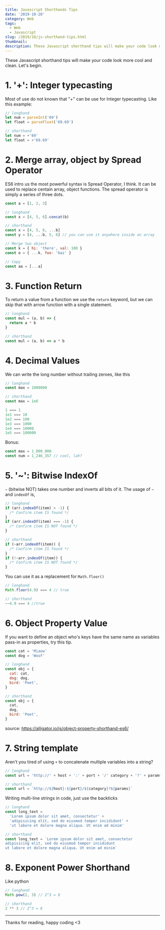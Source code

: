 ```yaml
---
title: Javascript Shorthands Tips
date: '2019-10-20'
category: Web
tags:
  - Web
  - Javascript
slug: /2019/10/js-shorthand-tips.html
thumbnail:
description: These Javascript shorthand tips will make your code look more cool and clean.
---
```


These Javascript shorthand tips will make your code look more cool and clean. Let's begin.

<!-- toc -->

# 1. '+': Integer typecasting

Most of use do not known that "+" can be use for Integer typecasting. Like this example:

```js
// longhand
let num = parseInt('69')
let float = parseFloat('69.69')

// shorthand
let num = +'69'
let float = +'69.69'
```

# 2. Merge array, object by Spread Operator

ES6 intro us the most powerful syntax is Spread Operator, I think. It can be used to replace centain array, object functions. The spread operator is simply a series of three dots.

```js
const a = [1, 2, 3]

// longhand
const x = [4, 5, 6].concat(b)

// shorthand
const x = [4, 5, 6, ...b]
const y = [4, ...b, 5, 6] // you can use it anywhere inside an array

// Merge two object
const k = { hi: 'there', val: 100 }
const o = { ...k, foo: 'baz' }

// Copy
const aa = [...a]
```

# 3. Function Return

To return a value from a function we use the `return` keyword, but we can skip that with arrow function with a single statement.

```js
// longhand
const mul = (a, b) => {
  return a * b
}

// shorthand
const mul = (a, b) => a * b
```

# 4. Decimal Values

We can write the long number without trailing zeroes, like this

```js
// longhand
const max = 1000000

// shorthand
const max = 1e6

1 === 1
1e1 === 10
1e2 === 100
1e3 === 1000
1e4 === 10000
1e5 === 100000
```

Bonus:

```js
const max = 1_000_000
const num = 1_246_357 // cool, lah?
```

# 5. '~': Bitwise IndexOf

`~` (bitwise NOT) takes one number and inverts all bits of it.
The usage of `~` and `indexOf` is,

```js
// longhand
if (arr.indexOf(item) > -1) {
  /* Confirm item IS found */
}
if (arr.indexOf(item) === -1) {
  /* Confirm item IS NOT found */
}

// shorthand
if (~arr.indexOf(item)) {
  /* Confirm item IS found */
}
if (!~arr.indexOf(item)) {
  /* Confirm item IS NOT found */
}
```

You can use it as a replacement for `Math.floor()`

```js
// longhand
Math.floor(4.9) === 4 // true

// shorthand
~~4.9 === 4 //true
```

# 6. Object Property Value

If you want to define an object who's keys have the same name as variables pass-in as properties, try this tip.

```js
const cat = 'Miaow'
const dog = 'Woof'

// longhand
const obj = {
  cat: cat,
  dog: dog,
  bird: 'Peet',
}

// shorthand
const obj = {
  cat,
  dog,
  bird: 'Peet',
}
```

source: https://alligator.io/js/object-property-shorthand-es6/

# 7. String template

Aren't you tired of using `+` to concatenate multiple variables into a string?

```js
// longhand
const url = 'http://' + host + ':' + port + '/' category + '?' + params

// shorthand
const url = `http://${host}:${port}/${category}?${params}`
```

Writing multi-line strings in code, just use the backticks

```js
// longhand
const long_text =
  'Lorem ipsum dolor sit amet, consectetur' +
  'adipisicing elit, sed do eiusmod tempor incididunt' +
  'ut labore et dolore magna aliqua. Ut enim ad minim'

// shorthand
const long_text = `Lorem ipsum dolor sit amet, consectetur
adipisicing elit, sed do eiusmod tempor incididunt
ut labore et dolore magna aliqua. Ut enim ad minim`
```

# 8. Exponent Power Shorthand

Like python

```js
// longhand
Math.pow(2, 3) // 2^3 = 8

// shorthand
2 ** 3 // 2^3 = 8
```

---

Thanks for reading, happy coding <3
